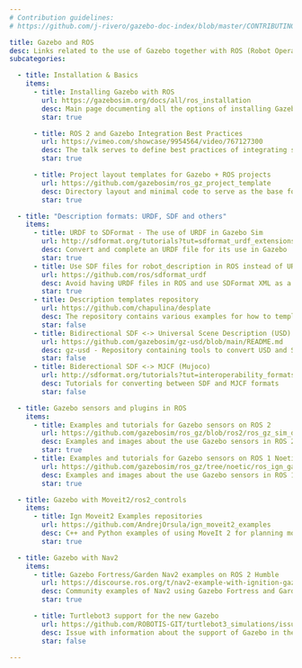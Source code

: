 ```yaml
---
# Contribution guidelines:
# https://github.com/j-rivero/gazebo-doc-index/blob/master/CONTRIBUTING.md

title: Gazebo and ROS
desc: Links related to the use of Gazebo together with ROS (Robot Operative System)
subcategories:

  - title: Installation & Basics
    items:
      - title: Installing Gazebo with ROS
        url: https://gazebosim.org/docs/all/ros_installation
        desc: Main page documenting all the options of installing Gazebo and ROS together
        star: true

      - title: ROS 2 and Gazebo Integration Best Practices
        url: https://vimeo.com/showcase/9954564/video/767127300
        desc: The talk serves to define best practices of integrating simulation with ROS 2
        star: true

      - title: Project layout templates for Gazebo + ROS projects
        url: https://github.com/gazebosim/ros_gz_project_template
        desc: Directory layout and minimal code to serve as the base for new Gazebo + ROS projects
        star: true

  - title: "Description formats: URDF, SDF and others"
    items:
      - title: URDF to SDFormat - The use of URDF in Gazebo Sim
        url: http://sdformat.org/tutorials?tut=sdformat_urdf_extensions&cat=specification&
        desc: Convert and complete an URDF file for its use in Gazebo
        star: true
      - title: Use SDF files for robot_description in ROS instead of URDF
        url: https://github.com/ros/sdformat_urdf
        desc: Avoid having URDF files in ROS and use SDFormat XML as a robot_description (with limitations)
        star: true
      - title: Description templates repository
        url: https://github.com/chapulina/desplate
        desc: The repository contains various examples for how to template description files in ROS 2
        star: false
      - title: Bidirectional SDF <-> Universal Scene Description (USD) converter
        url: https://github.com/gazebosim/gz-usd/blob/main/README.md
        desc: gz-usd - Repository containing tools to convert USD and SDFormat
        star: false
      - title: Biderectional SDF <-> MJCF (Mujoco)
        url: http://sdformat.org/tutorials?tut=interoperability_formats&cat=developers&#mjcf
        desc: Tutorials for converting between SDF and MJCF formats
        star: false

  - title: Gazebo sensors and plugins in ROS
    items:
      - title: Examples and tutorials for Gazebo sensors on ROS 2
        url: https://github.com/gazebosim/ros_gz/blob/ros2/ros_gz_sim_demos/README.md
        desc: Examples and images about the use Gazebo sensors in ROS 2 with the ros_gz bridge
        star: true
      - title: Examples and tutorials for Gazebo sensors on ROS 1 Noetic
        url: https://github.com/gazebosim/ros_gz/tree/noetic/ros_ign_gazebo_demos
        desc: Examples and images about the use Gazebo sensors in ROS 1 with the ros_gz/ros_ign bridge
        star: true

  - title: Gazebo with Moveit2/ros2_controls
    items:
      - title: Ign Moveit2 Examples repositories
        url: https://github.com/AndrejOrsula/ign_moveit2_examples
        desc: C++ and Python examples of using MoveIt 2 for planning motions that are executed inside Gazebo simulation environment
        star: true

  - title: Gazebo with Nav2
    items:
      - title: Gazebo Fortress/Garden Nav2 examples on ROS 2 Humble
        url: https://discourse.ros.org/t/nav2-example-with-ignition-gazebo-fortress/31174
        desc: Community examples of Nav2 using Gazebo Fortress and Garden on ROS 2 Humble
        star: true

      - title: Turtlebot3 support for the new Gazebo
        url: https://github.com/ROBOTIS-GIT/turtlebot3_simulations/issues/196
        desc: Issue with information about the support of Gazebo in the Turtlebot3
        star: false

---
```

